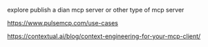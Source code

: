 explore publish a dian mcp server or other type of mcp server 

https://www.pulsemcp.com/use-cases


https://contextual.ai/blog/context-engineering-for-your-mcp-client/